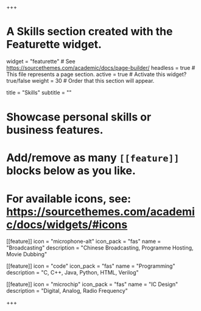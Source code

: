 +++
# A Skills section created with the Featurette widget.
widget = "featurette"  # See https://sourcethemes.com/academic/docs/page-builder/
headless = true  # This file represents a page section.
active = true  # Activate this widget? true/false
weight = 30  # Order that this section will appear.

title = "Skills"
subtitle = ""

# Showcase personal skills or business features.
# 
# Add/remove as many `[[feature]]` blocks below as you like.
# 
# For available icons, see: https://sourcethemes.com/academic/docs/widgets/#icons

[[feature]]
  icon = "microphone-alt"
  icon_pack = "fas"
  name = "Broadcasting"
  description = "Chinese Broadcasting, Programme Hosting, Movie Dubbing"

[[feature]]
  icon = "code"
  icon_pack = "fas"
  name = "Programming"
  description = "C, C++, Java, Python, HTML, Verilog"  

[[feature]]
  icon = "microchip"
  icon_pack = "fas"
  name = "IC Design"
  description = "Digital, Analog, Radio Frequency"

+++
